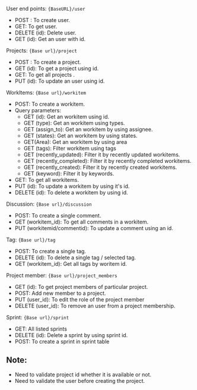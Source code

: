 User end points: `{BaseURL}/user`
- POST : To create user.
- GET: To get user.
- DELETE (id): Delete user.
- GET (id): Get an user with id.

Projects: `{Base url}/project`
- POST :  To create a project.
- GET (id): To get a project using id.
- GET: To get all projects .
- PUT (id): To update an user using id.

WorkItems: `{Base url}/workitem`
- POST: To create a workitem.
- Query parameters:
	- GET (id): Get an workitem using id.
	- GET (type): Get an workitem using types.
	- GET (assign_to): Get an workitem by using assignee.
	- GET (states): Get an workitem by using states.
	- GET(Area): Get an workitem by using area
	- GET (tags): Filter workitem using tags
	- GET (recently_updated): Filter it by recently updated workitems.
	- GET (recently_completed): Filter it by recently completed workitems.
	- GET (recently_created): Filter it by recently created workitems.
	- GET (keyword): Filter it by keywords.
- GET: To get all workitems.
- PUT (id): To update a workitem by using it's id.
- DELETE (id): To delete a workitem by using id.


Discussion: `{Base url}/discussion`
 - POST: To create a single comment.
 - GET (workitem_id): To get all comments in a workitem.
 - PUT (workitemid/commentid): To update a comment using an id.

Tag: `{Base url}/tag`
- POST: To create a single tag.
- DELETE (id): To delete a single tag / selected tag. 
- GET (workitem_id): Get all tags by woritem id.

Project member: `{Base url}/project_members`
- GET (id): To get project members of particular project.
- POST: Add new member to a project.
- PUT (user_id): To edit the role of the project member
- DELETE (user_id): To remove an user from a project membership. 

Sprint: `{Base url}/sprint`
- GET: All listed sprints
- DELETE (id): Delete a sprint by using sprint id.
- POST: To create a sprint in sprint table





## Note:
- Need to validate project id whether it is available or not.
- Need to validate the user before creating the project.
